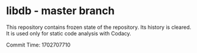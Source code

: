 # libdb - master branch

This repository contains frozen state of the repository.
Its history is cleared. It is used only for static code
analysis with Codacy.

Commit Time: 1702707710